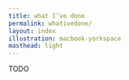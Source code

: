 ```yaml
---
title: what I’ve done
permalink: whativedone/
layout: index
illustration: macbook-yorkspace
masthead: light
---
```


TODO
